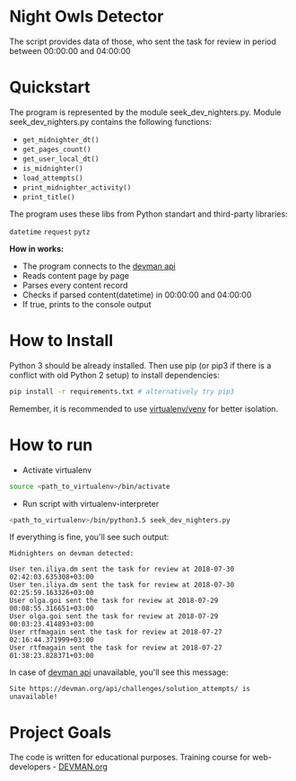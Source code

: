 # Night Owls Detector

The script provides data of those, who sent the task for review in period between
00:00:00 and 04:00:00

# Quickstart

The program is represented by the module seek_dev_nighters.py. Module seek_dev_nighters.py contains the following functions:

- ```get_midnighter_dt()```
- ```get_pages_count()```
- ```get_user_local_dt()```
- ```is_midnighter()```
- ```load_attempts()```
- ```print_midnighter_activity()```
- ```print_title()```


The program uses these libs from Python standart and third-party libraries:

```datetime```
```request```
```pytz```

**How in works:**

- The program connects to the [devman api](https://devman.org/api/challenges/solution_attempts/)  
- Reads content page by page
- Parses every content record 
- Checks if parsed content(datetime) in 00:00:00 and 04:00:00
- If true, prints to the console output 

# How to Install

Python 3 should be already installed. Then use pip (or pip3 if there is a conflict with old Python 2 setup) to install dependencies:

```bash
pip install -r requirements.txt # alternatively try pip3
```

Remember, it is recommended to use [virtualenv/venv](https://devman.org/encyclopedia/pip/pip_virtualenv/) for better isolation.


# How to run
- Activate virtualenv
``` bash
source <path_to_virtualenv>/bin/activate
```
- Run script with virtualenv-interpreter
```bash
<path_to_virtualenv>/bin/python3.5 seek_dev_nighters.py
```
If everything is fine, you'll see such output:
```text
Midnighters on devman detected:

User ten.iliya.dm sent the task for review at 2018-07-30 02:42:03.635308+03:00
User ten.iliya.dm sent the task for review at 2018-07-30 02:25:59.163326+03:00
User olga.goi sent the task for review at 2018-07-29 00:08:55.316651+03:00
User olga.goi sent the task for review at 2018-07-29 00:03:23.414893+03:00
User rtfmagain sent the task for review at 2018-07-27 02:16:44.371999+03:00
User rtfmagain sent the task for review at 2018-07-27 01:38:23.828371+03:00
```

In case of [devman api](https://devman.org/api/challenges/solution_attempts/) unavailable, you'll see this message:
```text
Site https://devman.org/api/challenges/solution_attempts/ is unavailable!
```

# Project Goals

The code is written for educational purposes. Training course for web-developers - [DEVMAN.org](https://devman.org)

